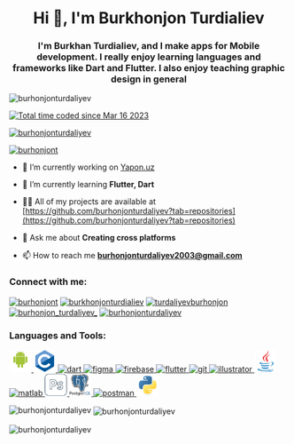 <h1 align="center">Hi 👋, I'm Burkhonjon Turdialiev</h1>
<h3 align="center">I'm Burkhan Turdialiev, and I make apps for Mobile development. I really enjoy learning languages and frameworks like Dart and Flutter. I also enjoy teaching graphic design in general</h3>

<p align="left"> <img src="https://komarev.com/ghpvc/?username=burhonjonturdaliyev&label=Profile%20views&color=0e75b6&style=flat" alt="burhonjonturdaliyev" /> </p>
<a href="https://wakatime.com/@c036c41a-95c9-4907-84df-9b761a8bd439"><img src="https://wakatime.com/badge/user/c036c41a-95c9-4907-84df-9b761a8bd439.svg" alt="Total time coded since Mar 16 2023" /></a>
<p align="left"> <a href="https://github.com/ryo-ma/github-profile-trophy"><img src="https://github-profile-trophy.vercel.app/?username=burhonjonturdaliyev" alt="burhonjonturdaliyev" /></a> </p>

<p align="left"> <a href="https://twitter.com/burhonjont" target="blank"><img src="https://img.shields.io/twitter/follow/burhonjont?logo=twitter&style=for-the-badge" alt="burhonjont" /></a> </p>

- 🔭 I’m currently working on [Yapon.uz](https://yapon.uz/)

- 🌱 I’m currently learning **Flutter, Dart**

- 👨‍💻 All of my projects are available at [https://github.com/burhonjonturdaliyev?tab=repositories](https://github.com/burhonjonturdaliyev?tab=repositories)

- 💬 Ask me about **Creating cross platforms**

- 📫 How to reach me **burhonjonturdaliyev2003@gmail.com**

<h3 align="left">Connect with me:</h3>
<p align="left">
<a href="https://twitter.com/burhonjont" target="blank"><img align="center" src="https://raw.githubusercontent.com/rahuldkjain/github-profile-readme-generator/master/src/images/icons/Social/twitter.svg" alt="burhonjont" height="30" width="40" /></a>
<a href="https://linkedin.com/in/burkhonjonturdialiev" target="blank"><img align="center" src="https://raw.githubusercontent.com/rahuldkjain/github-profile-readme-generator/master/src/images/icons/Social/linked-in-alt.svg" alt="burkhonjonturdialiev" height="30" width="40" /></a>
<a href="https://fb.com/turdaliyevburhonjon" target="blank"><img align="center" src="https://raw.githubusercontent.com/rahuldkjain/github-profile-readme-generator/master/src/images/icons/Social/facebook.svg" alt="turdaliyevburhonjon" height="30" width="40" /></a>
<a href="https://instagram.com/burhonjon_turdaliyev_" target="blank"><img align="center" src="https://raw.githubusercontent.com/rahuldkjain/github-profile-readme-generator/master/src/images/icons/Social/instagram.svg" alt="burhonjon_turdaliyev_" height="30" width="40" /></a>
<a href="https://www.youtube.com/c/burhonjonturdaliyev" target="blank"><img align="center" src="https://raw.githubusercontent.com/rahuldkjain/github-profile-readme-generator/master/src/images/icons/Social/youtube.svg" alt="burhonjonturdaliyev" height="30" width="40" /></a>
</p>

<h3 align="left">Languages and Tools:</h3>
<p align="left"> <a href="https://developer.android.com" target="_blank" rel="noreferrer"> <img src="https://raw.githubusercontent.com/devicons/devicon/master/icons/android/android-original-wordmark.svg" alt="android" width="40" height="40"/> </a> <a href="https://www.cprogramming.com/" target="_blank" rel="noreferrer"> <img src="https://raw.githubusercontent.com/devicons/devicon/master/icons/c/c-original.svg" alt="c" width="40" height="40"/> </a> <a href="https://dart.dev" target="_blank" rel="noreferrer"> <img src="https://www.vectorlogo.zone/logos/dartlang/dartlang-icon.svg" alt="dart" width="40" height="40"/> </a> <a href="https://www.figma.com/" target="_blank" rel="noreferrer"> <img src="https://www.vectorlogo.zone/logos/figma/figma-icon.svg" alt="figma" width="40" height="40"/> </a> <a href="https://firebase.google.com/" target="_blank" rel="noreferrer"> <img src="https://www.vectorlogo.zone/logos/firebase/firebase-icon.svg" alt="firebase" width="40" height="40"/> </a> <a href="https://flutter.dev" target="_blank" rel="noreferrer"> <img src="https://www.vectorlogo.zone/logos/flutterio/flutterio-icon.svg" alt="flutter" width="40" height="40"/> </a> <a href="https://git-scm.com/" target="_blank" rel="noreferrer"> <img src="https://www.vectorlogo.zone/logos/git-scm/git-scm-icon.svg" alt="git" width="40" height="40"/> </a> <a href="https://www.adobe.com/in/products/illustrator.html" target="_blank" rel="noreferrer"> <img src="https://www.vectorlogo.zone/logos/adobe_illustrator/adobe_illustrator-icon.svg" alt="illustrator" width="40" height="40"/> </a> <a href="https://www.java.com" target="_blank" rel="noreferrer"> <img src="https://raw.githubusercontent.com/devicons/devicon/master/icons/java/java-original.svg" alt="java" width="40" height="40"/> </a> <a href="https://www.mathworks.com/" target="_blank" rel="noreferrer"> <img src="https://upload.wikimedia.org/wikipedia/commons/2/21/Matlab_Logo.png" alt="matlab" width="40" height="40"/> </a> <a href="https://www.photoshop.com/en" target="_blank" rel="noreferrer"> <img src="https://raw.githubusercontent.com/devicons/devicon/master/icons/photoshop/photoshop-line.svg" alt="photoshop" width="40" height="40"/> </a> <a href="https://www.postgresql.org" target="_blank" rel="noreferrer"> <img src="https://raw.githubusercontent.com/devicons/devicon/master/icons/postgresql/postgresql-original-wordmark.svg" alt="postgresql" width="40" height="40"/> </a> <a href="https://postman.com" target="_blank" rel="noreferrer"> <img src="https://www.vectorlogo.zone/logos/getpostman/getpostman-icon.svg" alt="postman" width="40" height="40"/> </a> <a href="https://www.python.org" target="_blank" rel="noreferrer"> <img src="https://raw.githubusercontent.com/devicons/devicon/master/icons/python/python-original.svg" alt="python" width="40" height="40"/> </a> </p>

<p><img align="left" src="https://github-readme-stats.vercel.app/api/top-langs?username=burhonjonturdaliyev&show_icons=true&locale=en&layout=compact" alt="burhonjonturdaliyev" /></p>

<p>&nbsp;<img align="center" src="https://github-readme-stats.vercel.app/api?username=burhonjonturdaliyev&show_icons=true&locale=en" alt="burhonjonturdaliyev" /></p>

<p><img align="center" src="https://github-readme-streak-stats.herokuapp.com/?user=burhonjonturdaliyev&" alt="burhonjonturdaliyev" /></p>
